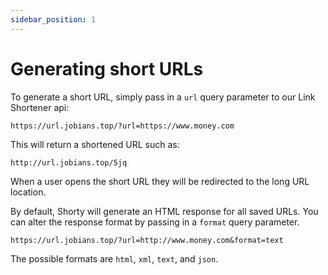 ```yaml
---
sidebar_position: 1
---
```


# Generating short URLs

To generate a short URL, simply pass in a `url` query parameter to our Link Shortener api:

    https://url.jobians.top/?url=https://www.money.com

This will return a shortened URL such as:

    http://url.jobians.top/5jq

When a user opens the short URL they will be redirected to the long URL location.

By default, Shorty will generate an HTML response for all saved URLs.
You can alter the response format by passing in a `format` query parameter.

    https://url.jobians.top/?url=http://www.money.com&format=text

The possible formats are `html`, `xml`, `text`, and `json`.
